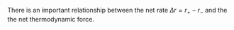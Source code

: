 There is an important relationship between the net rate $\Delta r=r_+ - r_-$ and the the net thermodynamic force.  